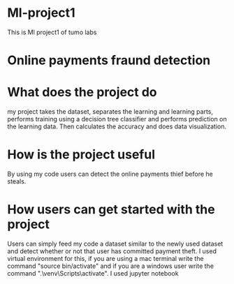 # Ml-project1
This is Ml project1 of tumo labs

# Online payments fraund detection
# What does the project do
my project takes the dataset, separates the learning and learning parts, performs training using a decision tree classifier and performs prediction on the learning data. Then calculates the accuracy and does data visualization.

# How is the project useful
By using my code users can detect the online payments thief before he steals.

# How users can get started with the project
Users can simply feed my code a dataset similar to the newly used dataset and detect whether or not that user has committed payment theft.
I used virtual environment for this, if you are using a mac terminal write the command "source bin/activate" and if you are a windows user write the command ".\venv\Scripts\activate".
I used jupyter notebook


